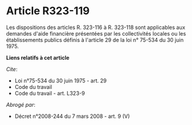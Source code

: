 # Article R323-119

Les dispositions des articles R. 323-116 à R. 323-118 sont applicables aux demandes d'aide financière présentées par les
collectivités locales ou les établissements publics définis à l'article 29 de la loi n° 75-534 du 30 juin 1975.

**Liens relatifs à cet article**

_Cite_:

  - Loi n°75-534 du 30 juin 1975 - art. 29
  - Code du travail
  - Code du travail - art. L323-9

_Abrogé par_:

  - Décret n°2008-244 du 7 mars 2008 - art. 9 (V)
